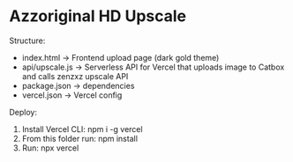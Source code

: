 Azzoriginal HD Upscale
======================

Structure:
- index.html -> Frontend upload page (dark gold theme)
- api/upscale.js -> Serverless API for Vercel that uploads image to Catbox and calls zenzxz upscale API
- package.json -> dependencies
- vercel.json -> Vercel config

Deploy:
1. Install Vercel CLI: npm i -g vercel
2. From this folder run: npm install
3. Run: npx vercel

